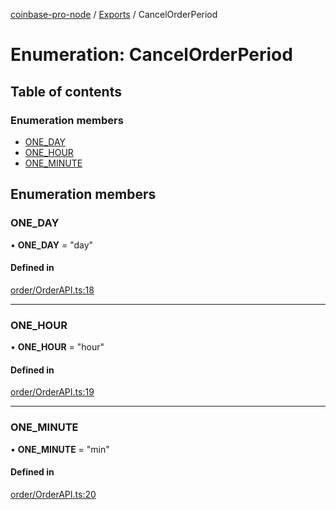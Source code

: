 [coinbase-pro-node](../README.md) / [Exports](../modules.md) / CancelOrderPeriod

# Enumeration: CancelOrderPeriod

## Table of contents

### Enumeration members

- [ONE_DAY](cancelorderperiod.md#one_day)
- [ONE_HOUR](cancelorderperiod.md#one_hour)
- [ONE_MINUTE](cancelorderperiod.md#one_minute)

## Enumeration members

### ONE_DAY

• **ONE_DAY** = "day"

#### Defined in

[order/OrderAPI.ts:18](https://github.com/bennycode/coinbase-pro-node/blob/4fcd15c/src/order/OrderAPI.ts#L18)

---

### ONE_HOUR

• **ONE_HOUR** = "hour"

#### Defined in

[order/OrderAPI.ts:19](https://github.com/bennycode/coinbase-pro-node/blob/4fcd15c/src/order/OrderAPI.ts#L19)

---

### ONE_MINUTE

• **ONE_MINUTE** = "min"

#### Defined in

[order/OrderAPI.ts:20](https://github.com/bennycode/coinbase-pro-node/blob/4fcd15c/src/order/OrderAPI.ts#L20)
